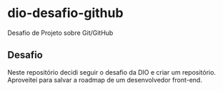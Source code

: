 # dio-desafio-github
Desafio de Projeto sobre Git/GitHub

## Desafio
Neste repositório decidi seguir o desafio da DIO e criar um repositório. Aproveitei para salvar a roadmap de um desenvolvedor front-end.
